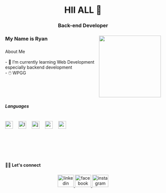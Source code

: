 <h1 align="center">HII ALL 👋</h1>

###

<h3 align="center">Back-end Developer</h3>

###

<img align="right" height="200" src="https://camo.githubusercontent.com/c3a2b42529fa30045419cc4f23b6f0f7055ef6d4421eb68390436b197ccfcdb2/68747470733a2f2f692e70696e696d672e636f6d2f6f726967696e616c732f61332f62302f32622f61336230326238316464663837396630616337316366316638346463633630312e676966"  />

###

<h3 align="left">My Name is Ryan</h3>

###

<p align="left">About Me<br><br>- 🌱 I’m currently learning Web Development especially backend development<br>- 🖱️ WPGG</p>

###

<br clear="both">

<h5 align="left">Languages</h5>

###

<br clear="both">

<div align="left">
  <img src="https://cdn.jsdelivr.net/gh/devicons/devicon/icons/go/go-original.svg" height="25" alt="go logo"  />
  <img width="10" />
  <img src="https://cdn.simpleicons.org/laravel/FF2D20" height="25" alt="laravel logo"  />
  <img width="10" />
  <img src="https://cdn.jsdelivr.net/gh/devicons/devicon/icons/javascript/javascript-original.svg" height="25" alt="javascript logo"  />
  <img width="10" />
  <img src="https://cdn.jsdelivr.net/gh/devicons/devicon/icons/react/react-original.svg" height="25" alt="react logo"  />
  <img width="10" />
  <img src="https://cdn.jsdelivr.net/gh/devicons/devicon/icons/nextjs/nextjs-original.svg" height="25" alt="nextjs logo"  />
</div>

###

<br clear="both">

<h2 align="left"></h2>

###

<br clear="both">

<h4 align="left">🤝🏻 Let's connect</h4>

###

<div align="center">
  <a href="https://www.linkedin.com/in/octaviano-ryan-eka-putra-hartanto-088a691a5/" target="_blank">
    <img src="https://raw.githubusercontent.com/maurodesouza/profile-readme-generator/master/src/assets/icons/social/linkedin/default.svg" width="52" height="40" alt="linkedin logo"  />
  </a>
  <a href="https://www.facebook.com/octaviano.ryan.25" target="_blank">
    <img src="https://raw.githubusercontent.com/maurodesouza/profile-readme-generator/master/src/assets/icons/social/facebook/default.svg" width="52" height="40" alt="facebook logo"  />
  </a>
  <a href="https://www.instagram.com/octavianoryan_25" target="_blank">
    <img src="https://raw.githubusercontent.com/maurodesouza/profile-readme-generator/master/src/assets/icons/social/instagram/default.svg" width="52" height="40" alt="instagram logo"  />
  </a>
</div>

###
